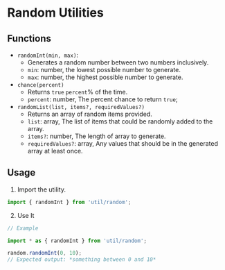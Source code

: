 # Random Utilities
## Functions
- `randomInt(min, max)`:
  - Generates a random number between two numbers inclusively.
  - `min`: number, the lowest possible number to generate.
  - `max`: number, the highest possible number to generate.
- `chance(percent)`
  - Returns `true` `percent`% of the time.
  - `percent`: number, The percent chance to return `true`;
- `randomList(list, items?, requiredValues?)`
  - Returns an array of random items provided.
  - `list`: array, The list of items that could be randomly added to the array.
  - `items?`: number, The length of array to generate.
  - `requiredValues?`: array, Any values that should be in the generated array at least once.

## Usage
1. Import the utility.

```js
import { randomInt } from 'util/random';
```

2. Use It

```js
// Example

import * as { randomInt } from 'util/random';

random.randomInt(0, 10);
// Expected output: *something between 0 and 10*
```
